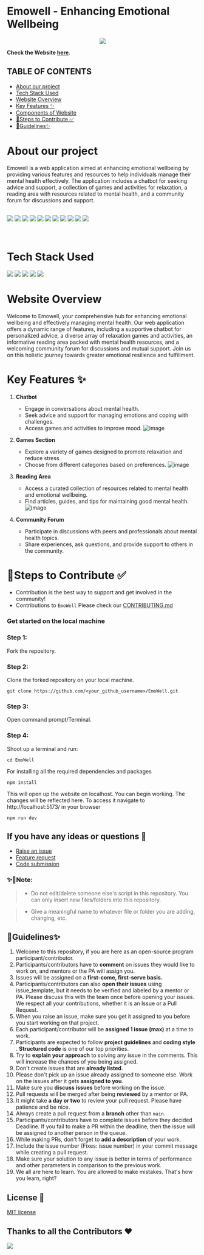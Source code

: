 # Emowell - Enhancing Emotional Wellbeing

<div align = "left">
 <div align ="center">
 <img src="./src/images/mental-health.webp" />
 </div>
 <div>

**Check the Website [here](https://devcation.vercel.app/)**.

## TABLE OF CONTENTS

- [About our project](#About-our-project)
- [Tech Stack Used](#Tech-Stack-Used)
- [Website Overview](#Website-Overview)
- [Key Features ✨](#Key-Features-✨)
- [Components of Website](#Components-of-Website)
- [🔖Steps to Contribute ✅](#🔖Steps-to-Contribute-✅)
- [🔑Guidelines✨](#🔑Guidelines✨)


# About our project

Emowell is a web application aimed at enhancing emotional wellbeing by providing various features and resources to help individuals manage their mental health effectively. 
The application includes a chatbot for seeking advice and support, a collection of games and activities for relaxation, a reading area with resources related to mental health, and a community forum for discussions and support.

<div align="left">
   <br>
   <img src="https://img.shields.io/github/repo-size/Mansi168/EmoWell?style=for-the-badge" />
   <img src="https://img.shields.io/github/issues/Mansi168/EmoWell?style=for-the-badge" />
   <img src="https://img.shields.io/github/issues-closed-raw/Mansi168/EmoWell?style=for-the-badge" />
    <img src="https://img.shields.io/github/license/Mansi168/EmoWell?style=for-the-badge" />

   <img src="https://img.shields.io/github/issues-pr/Mansi168/EmoWell?style=for-the-badge" />
    <img src="https://img.shields.io/github/contributors/Mansi168/EmoWell?style=for-the-badge" />
    <img src="https://img.shields.io/github/stars/Mansi168/EmoWell?style=for-the-badge" />

   <img src="https://img.shields.io/github/issues-pr-closed-raw/Mansi168/EmoWell?style=for-the-badge" />
   <img src="https://img.shields.io/github/forks/Mansi168/EmoWell?style=for-the-badge" />
  <img src="https://img.shields.io/github/last-commit/Mansi168/EmoWell?style=for-the-badge" />
 <img src="https://api.visitorbadge.io/api/visitors?path=https%3A%2F%2Fgithub.com%2FMansi168%2FEmoWell&label=visitors&countColor=%2337d67a&style=for-the-badge&labelStyle=upper" />
     </div>  
  
<br>
<br>

# Tech Stack Used

<div align="left">
 <img src="https://img.shields.io/badge/HTML5-E34F26.svg?style=for-the-badge&logo=HTML5&logoColor=white">
 <img src="https://img.shields.io/badge/CSS3-1572B6.svg?style=for-the-badge&logo=CSS3&logoColor=white">
 <img src="https://img.shields.io/badge/Bootstrap-7952B3.svg?style=for-the-badge&logo=Bootstrap&logoColor=white">
 <img src="https://img.shields.io/badge/JavaScript-F7DF1E.svg?style=for-the-badge&logo=JavaScript&logoColor=white">
 <img src="https://img.shields.io/badge/-ReactJs-61DAFB?logo=react&logoColor=white&style=for-the-badge">
</div>

# Website Overview

Welcome to Emowell, your comprehensive hub for enhancing emotional wellbeing and effectively managing mental health. Our web application offers a dynamic range of features, including a supportive chatbot for personalized advice, a diverse array of relaxation games and activities, an informative reading area packed with mental health resources, and a welcoming community forum for discussions and mutual support. Join us on this holistic journey towards greater emotional resilience and fulfillment.


# Key Features ✨
1. **Chatbot**
   - Engage in conversations about mental health.
   - Seek advice and support for managing emotions and coping with challenges.
   - Access games and activities to improve mood.
     ![image](https://github.com/MonalikaPatnaik/Devcation/assets/99342612/b5cd6bc6-8db9-4ab2-a012-c946926c5e1f)


2. **Games Section**
   - Explore a variety of games designed to promote relaxation and reduce stress.
   - Choose from different categories based on preferences.
     ![image](https://github.com/MonalikaPatnaik/Devcation/assets/99342612/93a7c3d5-fd8d-46dd-b622-45d4ef378162)


3. **Reading Area**
   - Access a curated collection of resources related to mental health and emotional wellbeing.
   - Find articles, guides, and tips for maintaining good mental health.
    ![image](https://github.com/MonalikaPatnaik/Devcation/assets/99353300/871de3f2-b2c1-49d1-916c-fbfaa5322d42)

4. **Community Forum**
   - Participate in discussions with peers and professionals about mental health topics.
   - Share experiences, ask questions, and provide support to others in the community.


# 🔖Steps to Contribute ✅
 
- Contribution is the best way to support and get involved in the community!
 - Contributions to `EmoWell` Please check our [CONTRIBUTING.md](./CONTRIBUTING.md)
   <br>
### Get started on the local machine
### Step 1: 
Fork the repository.
### Step 2: 
Clone the forked repository on your local machine.
```
git clone https://github.com/<your_github_username>/EmoWell.git
```
### Step 3:
Open command prompt/Terminal.

### Step 4:
Shoot up a terminal and run:
```
cd EmoWell
```
For installing all the required dependencies and packages
```
npm install
```
This will open up the website on localhost. You can begin working. The changes will be reflected here. 
To access it navigate to http://localhost:5173/ in your browser
```
npm run dev
```

## If you have any ideas or questions 🤷

- [Raise an issue](https://github.com/Mansi168/EmoWell/issues)
- [Feature request](https://github.com/Mansi168/EmoWell/issues)
- [Code submission](https://github.com/Mansi168/EmoWell/pulls)

### ✨🔨Note:

> - Do not edit/delete someone else's script in this repository. You can only insert new files/folders into this repository.

  > - Give a meaningful name to whatever file or folder you are adding, changing, etc. 

## 🔑Guidelines✨

1. Welcome to this repository, if you are here as an open-source program participant/contributor.
2. Participants/contributors have to **comment** on issues they would like to work on, and mentors or the PA will assign you.
3. Issues will be assigned on a **first-come, first-serve basis.**
4. Participants/contributors can also **open their issues** using issue_template,
but it needs to be verified and labeled by a mentor or PA. Please discuss this with the team once before opening your issues. We respect all your contributions, whether 
it is an Issue or a Pull Request.
6. When you raise an issue, make sure you get it assigned to you before you start working on that project.
7. Each participant/contributor will be **assigned 1 issue (max)** at a time to work.
8. Participants are expected to follow **project guidelines** and **coding style** . **Structured code** is one of our top priorities.
9. Try to **explain your approach** to solving any issue in the comments. This will increase the chances of you being assigned.
10. Don't create issues that are **already listed**.
11. Please don't pick up an issue already assigned to someone else. Work on the issues after it gets **assigned to you**.
12. Make sure you **discuss issues** before working on the issue.
13. Pull requests will be merged after being **reviewed** by a mentor or PA.
14. It might take **a day or two** to review your pull request. Please have patience and be nice.
15. Always create a pull request from a **branch** other than `main`.
16. Participants/contributors have to complete issues before they decided Deadline. If you fail to make a PR within the deadline, then the issue will be assigned to 
another person in the queue.
17. While making PRs, don't forget to **add a description** of your work.
18. Include the issue number (Fixes: issue number) in your commit message while creating a pull request.
19. Make sure your solution to any issue is better in terms of performance and other parameters in comparison to the previous work.
20. We all are here to learn. You are allowed to make mistakes. That's how you learn, right?

## License 🪪

 [MIT license](https://opensource.org/license/mit/)

## Thanks to all the Contributors ❤️

<a href = "https://github.com/Mansi168/EmoWell/graphs/contributors">

  <img src = "https://contrib.rocks/image?repo=Mansi168/EmoWell"/>

</a>


